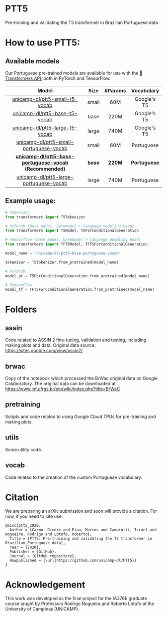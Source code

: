 # PTT5
Pre-training and validating the T5 transformer in Brazilian Portuguese data

# How to use PTT5:

## Available models
Our Portuguese pre-trained models are available for use with the  [🤗Transformers API](https://github.com/huggingface/transformers), both in PyTorch and TensorFlow.

<!-- Com link -->
| Model                                    | Size                                                   | #Params  | Vocabulary         |
| :-:                                      | :-:                                                            | :-:      | :-:                |
| [unicamp-dl/ptt5-small-t5-vocab](https://huggingface.co/unicamp-dl/ptt5-small-t5-vocab)                   | small | 60M  | Google's T5 |
| [unicamp-dl/ptt5-base-t5-vocab](https://huggingface.co/unicamp-dl/ptt5-base-t5-vocab)                     | base  | 220M | Google's T5 |
| [unicamp-dl/ptt5-large-t5-vocab](https://huggingface.co/unicamp-dl/ptt5-large-t5-vocab)                   | large | 740M | Google's T5 |
| [unicamp-dl/ptt5-small-portuguese-vocab](https://huggingface.co/unicamp-dl/ptt5-small-portuguese-vocab)   | small | 60M  | Portuguese  |
| **[unicamp-dl/ptt5-base-portuguese-vocab](https://huggingface.co/unicamp-dl/ptt5-base-portuguese-vocab)** **(Recommended)**     | **base**  | **220M** | **Portuguese**  |
| [unicamp-dl/ptt5-large-portuguese-vocab](https://huggingface.co/unicamp-dl/ptt5-large-portuguese-vocab)   | large | 740M | Portuguese  |



## Example usage:
```python
# Tokenizer
from transformers import T5Tokenizer

# PyTorch (bare model, baremodel + language modeling head)
from transformers import T5Model, T5ForConditionalGeneration

# Tensorflow (bare model, baremodel + language modeling head)
from transformers import TFT5Model, TFT5ForConditionalGeneration

model_name = 'unicamp-dl/ptt5-base-portuguese-vocab'

tokenizer = T5Tokenizer.from_pretrained(model_name)

# PyTorch
model_pt = T5ForConditionalGeneration.from_pretrained(model_name)

# TensorFlow
model_tf = TFT5ForConditionalGeneration.from_pretrained(model_name)
```

# Folders

## assin
Code related to ASSIN 2 fine-tuning, validation and testing, including making plots and data.
Original data source: https://sites.google.com/view/assin2/

## brwac
Copy of the notebook which processed the BrWac original data on Google Colaboratory.
The original data can be downloaded at https://www.inf.ufrgs.br/pln/wiki/index.php?title=BrWaC

## pretraining
Scripts and code related to using Google Cloud TPUs for pre-training and making plots.

## utils
Some utility code.

## vocab
Code related to the creation of the custom Portuguese vocabulary.

# Citation
We are preparing an arXiv submission and soon will provide a citation. For now, if you need to cite use:

    @misc{ptt5_2020,
      Author = {Carmo, Diedre and Piau, Marcos and Campiotti, Israel and Nogueira, Rodrigo and Lotufo, Roberto},
      Title = {PTT5: Pre-training and validating the T5 transformer in Brazilian Portuguese data},
      Year = {2020},
      Publisher = {GitHub},
      Journal = {GitHub repository},
      Howpublished = {\url{https://github.com/unicamp-dl/PTT5}}
    }

# Acknowledgement

This work was developed as the final project for the IA376E graduate course taught by Professors Rodrigo Nogueira and Roberto Lotufo at the University of Campinas (UNICAMP).
